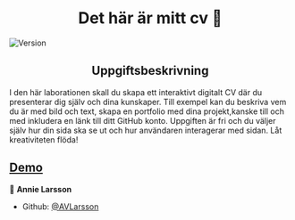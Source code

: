 <h1 align="center">Det här är mitt cv 👋</h1>
<p>
  <img alt="Version" src="https://img.shields.io/badge/version-1.0-blue.svg?cacheSeconds=2592000" />
</p>
<h2 align="center"> Uppgiftsbeskrivning </h2>
I den här laborationen skall du skapa ett interaktivt digitalt CV där du presenterar dig själv och dina kunskaper. Till exempel kan du beskriva vem du är med bild och text, skapa en portfolio med dina projekt,kanske till och med inkludera en länk till ditt GitHub konto. Uppgiften är fri och du väljer själv hur din sida ska se ut och hur användaren interagerar med sidan. Låt kreativiteten flöda!

<h2> <a href="https://avlarsson.github.io/Portfolio-Resume/">Demo<a></h2>

👤 **Annie Larsson**

* Github: [@AVLarsson](https://github.com/AVLarsson)
